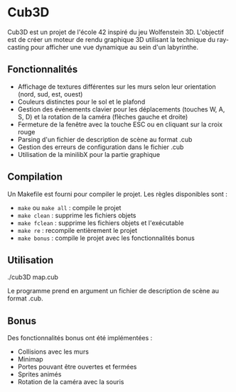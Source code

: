 # Cub3D

Cub3D est un projet de l'école 42 inspiré du jeu Wolfenstein 3D. L'objectif est de créer un moteur de rendu graphique 3D utilisant la technique du ray-casting pour afficher une vue dynamique au sein d'un labyrinthe.

## Fonctionnalités

- Affichage de textures différentes sur les murs selon leur orientation (nord, sud, est, ouest)
- Couleurs distinctes pour le sol et le plafond
- Gestion des événements clavier pour les déplacements (touches W, A, S, D) et la rotation de la caméra (flèches gauche et droite)
- Fermeture de la fenêtre avec la touche ESC ou en cliquant sur la croix rouge
- Parsing d'un fichier de description de scène au format .cub
- Gestion des erreurs de configuration dans le fichier .cub
- Utilisation de la minilibX pour la partie graphique

## Compilation

Un Makefile est fourni pour compiler le projet. Les règles disponibles sont :
- `make` ou `make all` : compile le projet
- `make clean` : supprime les fichiers objets
- `make fclean` : supprime les fichiers objets et l'exécutable
- `make re` : recompile entièrement le projet
- `make bonus` : compile le projet avec les fonctionnalités bonus

## Utilisation

./cub3D map.cub

Le programme prend en argument un fichier de description de scène au format .cub.

## Bonus

Des fonctionnalités bonus ont été implémentées :
- Collisions avec les murs
- Minimap
- Portes pouvant être ouvertes et fermées
- Sprites animés
- Rotation de la caméra avec la souris
